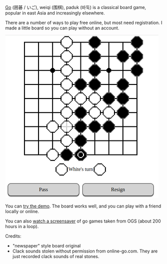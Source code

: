 [Go](https://en.wikipedia.org/wiki/Go_(game)) (囲碁 / いご), weiqi (围棋), paduk (바둑) is a classical board game, popular in east Asia and increasingly elsewhere.

There are a number of ways to play free online, but most need registration. I made a little board so you can play without an account.

[![](screenshot.png)](https://za3k.github.io/go)

You can [try the demo](https://za3k.github.io/go). The board works well, and you can play with a friend locally or online.

You can also [watch a screensaver](https://za3k.github.io/go) of go games taken from OGS (about 200 hours in a loop).

Credits:
- "newspaper" style board original
- Clack sounds stolen without permission from online-go.com. They are just recorded clack sounds of real stones.
